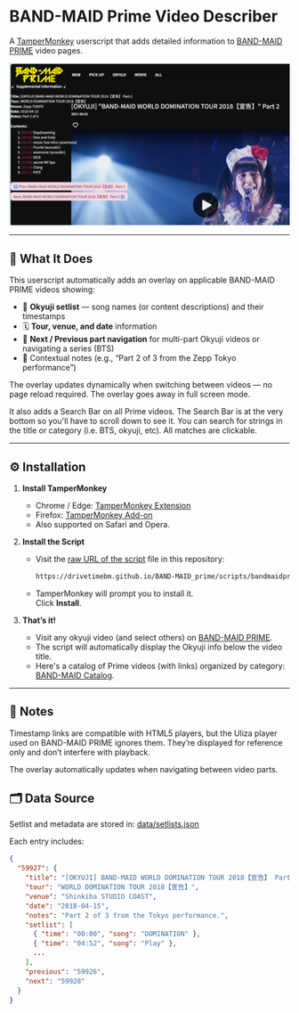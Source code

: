 ﻿# BAND-MAID Prime Video Describer

A [TamperMonkey](https://www.tampermonkey.net/) userscript that adds detailed information to [BAND-MAID PRIME](https://bandmaidprime.tokyo/) video pages.

![Demo](./demo.png)

---

## 🧩 What It Does

This userscript automatically adds an overlay on applicable BAND-MAID PRIME videos showing:

- 🎸 **Okyuji setlist** — song names (or content descriptions) and their timestamps  
- 🗓️ **Tour, venue, and date** information  
- 🔗 **Next / Previous part navigation** for multi-part Okyuji videos or navigating a series (BTS)
- 💬 Contextual notes (e.g., “Part 2 of 3 from the Zepp Tokyo performance”)  

The overlay updates dynamically when switching between videos — no page reload required. The overlay goes away in full screen mode.

It also adds a Search Bar on all Prime videos. The Search Bar is at the very bottom so you'll have to scroll down to see it. You can search for strings in the title or category (i.e. BTS, okyuji, etc). All matches are clickable.

---

## ⚙️ Installation

1. **Install TamperMonkey**
   - Chrome / Edge: [TamperMonkey Extension](https://tampermonkey.net/?ext=dhdg&browser=chrome)
   - Firefox: [TamperMonkey Add-on](https://tampermonkey.net/?ext=dhdg&browser=firefox)
   - Also supported on Safari and Opera.

2. **Install the Script**
   - Visit the [raw URL of the script](https://drivetimebm.github.io/BAND-MAID_prime/scripts/bandmaidprime.user.js) file in this repository:  

     ```HTML
     https://drivetimebm.github.io/BAND-MAID_prime/scripts/bandmaidprime.user.js
     ```

   - TamperMonkey will prompt you to install it.  
     Click **Install**.

3. **That’s it!**
   - Visit any okyuji video (and select others) on [BAND-MAID PRIME](https://bandmaidprime.tokyo).
   - The script will automatically display the Okyuji info below the video title.
   - Here's a catalog of Prime videos (with links) organized by category: [BAND-MAID Catalog](https://drivetimebm.github.io/BAND-MAID_reports/Reports/Band-Maid%20Prime.pdf).

---

## 🧠 Notes

Timestamp links are compatible with HTML5 players, but the Uliza player used on BAND-MAID PRIME ignores them.
They’re displayed for reference only and don’t interfere with playback.

The overlay automatically updates when navigating between video parts.

## 🗂️ Data Source

Setlist and metadata are stored in: [data/setlists.json](https://drivetimebm.github.io/BAND-MAID_prime/data/setlists.json)

Each entry includes:

```json
{
  "59927": {
    "title": "[OKYUJI] BAND-MAID WORLD DOMINATION TOUR 2018【宣告】 Part 2",
    "tour": "WORLD DOMINATION TOUR 2018【宣告】",
    "venue": "Shinkiba STUDIO COAST",
    "date": "2018-04-15",
    "notes": "Part 2 of 3 from the Tokyo performance.",
    "setlist": [
      { "time": "00:00", "song": "DOMINATION" },
      { "time": "04:52", "song": "Play" },
      ...
    ],
    "previous": "59926",
    "next": "59928"
  }
}
```
